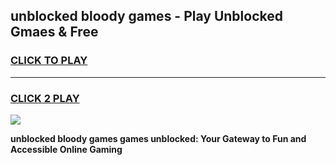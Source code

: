 
## unblocked bloody games - Play Unblocked Gmaes & Free
<h3>
<a href="https://news.freeplayer.one?title=unblocked_bloody_games&ref=23F">CLICK TO PLAY</a></h3>
<hr>

<h3>
<a href="https://news.freeplayer.one?title=unblocked_bloody_games&ref=23F">CLICK 2 PLAY</a>
  
</h3>

<a href="https://news.freeplayer.one?title=unblocked_bloody_games&ref=23F/"><img src="https://clearcache.store/games.png"></a>


**unblocked bloody games games unblocked: Your Gateway to Fun and Accessible Online Gaming**
